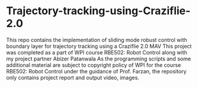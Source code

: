 # Trajectory-tracking-using-Craziflie-2.0
This repo contains the implementation of sliding mode robust control with boundary layer for trajectory tracking using a Craziflie 2.0 MAV
This project was completed as a part of WPI course RBE502: Robot Control along with my project partner Abizer Patanwala
As the programming scripts and some additional material are subject to copyright policy of WPI for the course RBE502: Robot Control under the guidance of Prof. Farzan, the repository only contains project report and output video, images.
